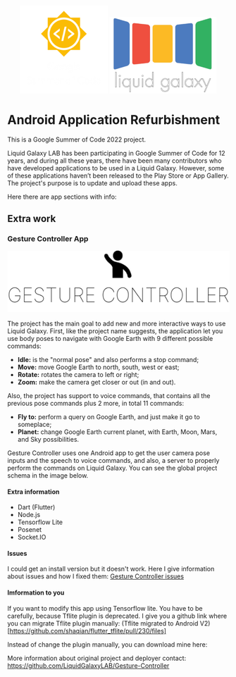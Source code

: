 
<div align="center">
    <img src="./Images/logo3.png" width="200" height="200" alt="css-in-readme">
    <img src="./Images/LGlogo1.png" width="243" height="175" alt="css-in-readme">
</div>

# Android Application Refurbishment
This is a Google Summer of Code 2022 project. 

Liquid Galaxy LAB has been participating in Google Summer of Code for 12 years,
and during all these years, there have been many contributors who have developed applications to be used in a Liquid Galaxy.
However, some of these applications haven’t been released to the Play Store or App Gallery.
The project's purpose is to update and upload these apps.

Here there are app sections with info:

## Extra work
### Gesture Controller App
<div align="left">
    <img src="./Images/Gesture logo.png"  alt="css-in-readme">
   
</div>

The project has the main goal to add new and more interactive ways to use Liquid Galaxy. First, like the project name suggests, the application let you use body poses to navigate with Google Earth with 9 different possible commands:
- **Idle:** is the "normal pose" and also performs a stop command;
- **Move:** move Google Earth to north, south, west or east;
- **Rotate:** rotates the camera to left or right;
- **Zoom:** make the camera get closer or out (in and out).

Also, the project has support to voice commands, that contains all the previous pose commands plus 2 more, in total 11 commands:
- **Fly to:** perform a query on Google Earth, and just make it go to someplace;
- **Planet:** change Google Earth current planet, with Earth, Moon, Mars, and Sky possibilities.

Gesture Controller uses one Android app to get the user camera pose inputs and the speech to voice commands, and also, a server to properly perform the commands on Liquid Galaxy. You can see the global project schema in the image below.
#### Extra information 
- Dart (Flutter)
- Node.js
- Tensorflow Lite
- Posenet
- Socket.IO
#### Issues
I could get an install version but it doesn't work. Here I give information about issues and how I fixed them:
[Gesture Controller issues](https://docs.google.com/document/d/1qSUQTHxO0o3saJjRrHU0gRuxavHR5tvowl52eNscIYM/edit?usp=sharing)

#### Imformation to you
If you want to modify this app using Tensorflow lite. You have to be carefully, because Tflite plugin is deprecated. I give you a github link where you can migrate Tflite plugin manually: (Tflite migrated to Android V2)[https://github.com/shaqian/flutter_tflite/pull/230/files] 

Instead of change the plugin manually, you can download mine here: 

More information about original project and deployer contact: https://github.com/LiquidGalaxyLAB/Gesture-Controller

